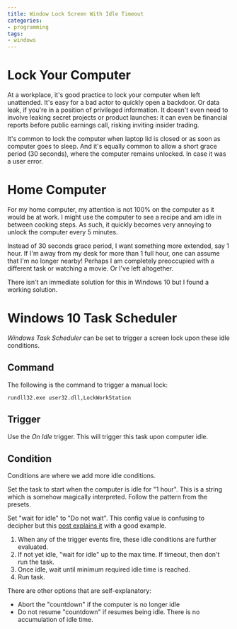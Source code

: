 ```yaml
---
title: Window Lock Screen With Idle Timeout
categories:
- programming
tags:
- windows
---
```


# Lock Your Computer

At a workplace, it's good practice to lock your computer when left unattended.
It's easy for a bad actor to quickly open a backdoor.
Or data leak, if you're in a position of privileged information.
It doesn't even need to involve leaking secret projects or product launches:
  it can even be financial reports before public earnings call, risking inviting insider trading.

It's common to lock the computer when laptop lid is closed or as soon as computer goes to sleep.
And it's equally common to allow a short grace period (30 seconds), where the computer remains unlocked.
In case it was a user error.

# Home Computer

For my home computer, my attention is not 100% on the computer as it would be at work.
I might use the computer to see a recipe and am idle in between cooking steps.
As such, it quickly becomes very annoying to unlock the computer every 5 minutes.

Instead of 30 seconds grace period, I want something more extended, say 1 hour.
If I'm away from my desk for more than 1 full hour, one can assume that I'm no longer nearby!
Perhaps I am completely preoccupied with a different task or watching a movie.
Or I've left altogether.

There isn't an immediate solution for this in Windows 10 but I found a working solution.

# Windows 10 Task Scheduler

*Windows Task Scheduler* can be set to trigger a screen lock upon these idle conditions.

## Command

The following is the command to trigger a manual lock:

```shell
rundll32.exe user32.dll,LockWorkStation
```

## Trigger

Use the *On Idle* trigger.
This will trigger this task upon computer idle.

## Condition

Conditions are where we add more idle conditions.

Set the task to start when the computer is idle for "1 hour".
This is a string which is somehow magically interpreted.
Follow the pattern from the presets.

Set "wait for idle" to "Do not wait".
This config value is confusing to decipher but this [post explains it][1] with a good example.

1. When any of the trigger events fire, these idle conditions are further evaluated.
1. If not yet idle, "wait for idle" up to the max time.
    If timeout, then don't run the task.
1. Once idle, wait until minimum required idle time is reached.
1. Run task.

[1]: https://superuser.com/a/777494

There are other options that are self-explanatory:

- Abort the "countdown" if the computer is no longer idle
- Do not resume "countdown" if resumes being idle.
    There is no accumulation of idle time.

